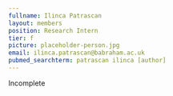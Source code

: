 ```yaml
---
fullname: Ilinca Patrascan
layout: members
position: Research Intern
tier: f
picture: placeholder-person.jpg
email: ilinca.patrascan@babraham.ac.uk
pubmed_searchterm: patrascan ilinca [author]
---
```


Incomplete